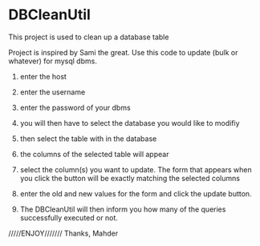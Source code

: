 DBCleanUtil
===========

This project is used to clean up a database table

Project is inspired by Sami the great. Use this code to update (bulk or whatever) for mysql dbms. 

1. enter the host
2. enter the username
3. enter the password of your dbms

4. you will then have to select the database you would like to modifiy
5. then select the table with in the database
6. the columns of the selected table will appear
7. select the column(s) you want to update. The form that appears when you click the button will be exactly matching the selected columns
8. enter the old and new values for the form and click the update button.
9. The DBCleanUtil will then inform you how many of the queries successfully executed or not.

/////ENJOY///////
Thanks,
Mahder
